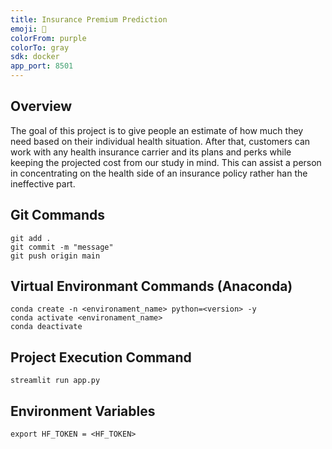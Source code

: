 ```yaml
---
title: Insurance Premium Prediction
emoji: 🐳
colorFrom: purple
colorTo: gray
sdk: docker
app_port: 8501
---
```


## Overview
The goal of this project is to give people an estimate of how much they need based on
their individual health situation. After that, customers can work with any health
insurance carrier and its plans and perks while keeping the projected cost from our
study in mind. This can assist a person in concentrating on the health side of an
insurance policy rather han the ineffective part.


## Git Commands
```
git add .
git commit -m "message"
git push origin main
```

## Virtual Environmant Commands (Anaconda)
```
conda create -n <environament_name> python=<version> -y
conda activate <environament_name>
conda deactivate
```

## Project Execution Command
```
streamlit run app.py
```
## Environment Variables
```
export HF_TOKEN = <HF_TOKEN>
```